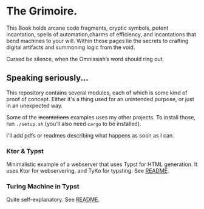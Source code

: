 # The Grimoire.

This Book holds arcane code fragments, cryptic symbols, 
potent incantation, spells of automation,charms of efficiency,
and incantations that bend machines to your will.
Within these pages lie the secrets to crafting 
digital artifacts and summoning logic from the void.

Cursed be silence, when the Omnissiah’s word should ring out.

## Speaking seriously...

This repository contains several modules, each of which is some kind of 
proof of concept. Either it's a thing used for an unintended purpose, or 
just in an unexpected way. 

Some of the ~~incantations~~ examples uses my other projects. 
To install those, run `./setup.sh` (you'll also need `cargo` to be installed).

I'll add pdfs or readmes describing what happens as soon as I can.


### Ktor & Typst

Minimalistic example of a webserver that uses Typst for HTML generation. It uses Ktor for webservering, and TyKo for typsting. See [README](ktor-with-typst/README.md).

### Turing Machine in Typst

Quite self-explanatory. See [README](typst-turing-machine/README.md).
